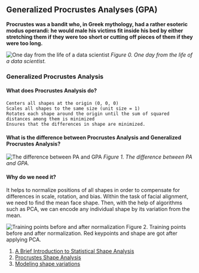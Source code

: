 ## Generalized Procrustes Analyses (GPA)

**Procrustes was a bandit who, in Greek mythology, had a rather esoteric modus operandi: he would male his victims fit inside his bed by either stretching them if they were too short or cutting off pieces of them if they were too long.**

![One day from the life of a data scientist](https://github.com/wildOsprey/papers_notes/blob/facial-tracking/images/facial_tracking/gpa/ex0.jpeg)
*Figure 0. One day from the life of a data scientist.*

### Generalized Procrustes Analysis

#### What does Procrustes Analysis do?

    Centers all shapes at the origin (0, 0, 0)
    Scales all shapes to the same size (unit size = 1)
    Rotates each shape around the origin until the sum of squared distances among them is minimized
    Ensures that the differences in shape are minimized.

#### What is the difference between Procrustes Analysis and Generalized Procrustes Analysis?

![The difference between PA and GPA](https://github.com/wildOsprey/papers_notes/blob/facial-tracking/images/facial_tracking/gpa/pa_vs_gpa.png)
*Figure 1. The difference between PA and GPA.*

#### Why do we need it? 

It helps to normalize positions of all shapes in order to compensate for differences in scale, rotation, and bias. Within the task of facial alignment, we need to find the mean face shape. Then, with the help of algorithms such as PCA, we can encode any individual shape by its variation from the mean. 

![Training points before and after normalization](https://github.com/wildOsprey/papers_notes/blob/facial-tracking/images/facial_tracking/gpa/ex1.jpeg)
Figure 2. Training points before and after normalization. Red keypoints and shape are got after applying PCA. 

1. [A Brief Introduction to Statistical Shape Analysis](https://graphics.stanford.edu/courses/cs164-09-spring/Handouts/paper_shape_spaces_imm403.pdf)
2. [Procrustes Shape Analysis](http://www.cse.psu.edu/~rtc12/CSE586/lectures/cse586ShapeAndPCA.pdf)
3. [Modeling shape variations](https://pdfs.semanticscholar.org/25bc/f60a07ecac712fe886103a6702513e7f3430.pdf)
